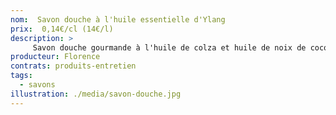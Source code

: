 ```yaml
---
nom:  Savon douche à l'huile essentielle d'Ylang 
prix:  0,14€/cl (14€/l)
description: >
     Savon douche gourmande à l'huile de colza et huile de noix de coco, parfumé à l'huile essentielle d'ylang-ylang et petit grain bigaradier, enrichi à l'huile d'avocat.
producteur: Florence
contrats: produits-entretien
tags: 
  - savons
illustration: ./media/savon-douche.jpg
---
```


